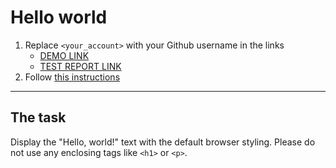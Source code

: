 # Hello world
1. Replace `<your_account>` with your Github username in the links
    - [DEMO LINK](https://NikitaTudakov.github.io/layout_hello-world/) <br>
    - [TEST REPORT LINK](https://NikitaTudakov.github.io/layout_hello-world/report/html_report/)
2. Follow [this instructions](https://mate-academy.github.io/layout_task-guideline/)
___

## The task
Display the "Hello, world!" text with the default browser styling. Please do not
use any enclosing tags like `<h1>` or `<p>`.
